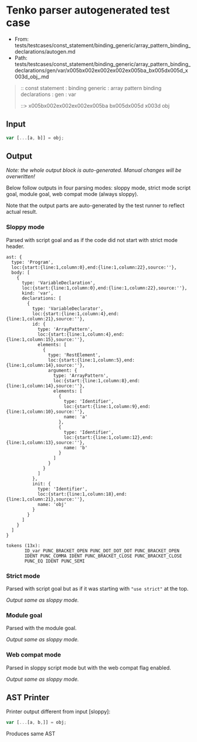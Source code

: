 # Tenko parser autogenerated test case

- From: tests/testcases/const_statement/binding_generic/array_pattern_binding_declarations/autogen.md
- Path: tests/testcases/const_statement/binding_generic/array_pattern_binding_declarations/gen/var/x005bx002ex002ex002ex005ba_bx005dx005d_x003d_obj_.md

> :: const statement : binding generic : array pattern binding declarations : gen : var
>
> ::> x005bx002ex002ex002ex005ba bx005dx005d x003d obj

## Input


`````js
var [...[a, b]] = obj;
`````

## Output

_Note: the whole output block is auto-generated. Manual changes will be overwritten!_

Below follow outputs in four parsing modes: sloppy mode, strict mode script goal, module goal, web compat mode (always sloppy).

Note that the output parts are auto-generated by the test runner to reflect actual result.

### Sloppy mode

Parsed with script goal and as if the code did not start with strict mode header.

`````
ast: {
  type: 'Program',
  loc:{start:{line:1,column:0},end:{line:1,column:22},source:''},
  body: [
    {
      type: 'VariableDeclaration',
      loc:{start:{line:1,column:0},end:{line:1,column:22},source:''},
      kind: 'var',
      declarations: [
        {
          type: 'VariableDeclarator',
          loc:{start:{line:1,column:4},end:{line:1,column:21},source:''},
          id: {
            type: 'ArrayPattern',
            loc:{start:{line:1,column:4},end:{line:1,column:15},source:''},
            elements: [
              {
                type: 'RestElement',
                loc:{start:{line:1,column:5},end:{line:1,column:14},source:''},
                argument: {
                  type: 'ArrayPattern',
                  loc:{start:{line:1,column:8},end:{line:1,column:14},source:''},
                  elements: [
                    {
                      type: 'Identifier',
                      loc:{start:{line:1,column:9},end:{line:1,column:10},source:''},
                      name: 'a'
                    },
                    {
                      type: 'Identifier',
                      loc:{start:{line:1,column:12},end:{line:1,column:13},source:''},
                      name: 'b'
                    }
                  ]
                }
              }
            ]
          },
          init: {
            type: 'Identifier',
            loc:{start:{line:1,column:18},end:{line:1,column:21},source:''},
            name: 'obj'
          }
        }
      ]
    }
  ]
}

tokens (13x):
       ID_var PUNC_BRACKET_OPEN PUNC_DOT_DOT_DOT PUNC_BRACKET_OPEN
       IDENT PUNC_COMMA IDENT PUNC_BRACKET_CLOSE PUNC_BRACKET_CLOSE
       PUNC_EQ IDENT PUNC_SEMI
`````

### Strict mode

Parsed with script goal but as if it was starting with `"use strict"` at the top.

_Output same as sloppy mode._

### Module goal

Parsed with the module goal.

_Output same as sloppy mode._

### Web compat mode

Parsed in sloppy script mode but with the web compat flag enabled.

_Output same as sloppy mode._

## AST Printer

Printer output different from input [sloppy]:

````js
var [...[a, b,]] = obj;
````

Produces same AST
